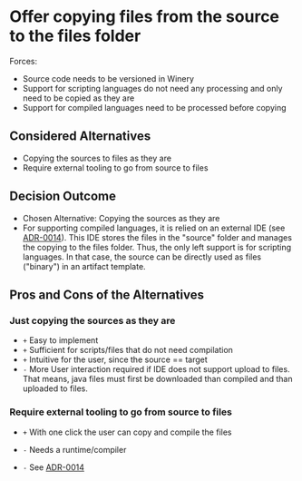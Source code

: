 # Offer copying files from the source to the files folder

Forces:

- Source code needs to be versioned in Winery
- Support for scripting languages do not need any processing and only need to be copied as they are
- Support for compiled languages need to be processed before copying

## Considered Alternatives

* Copying the sources to files as they are
* Require external tooling to go from source to files

## Decision Outcome
* Chosen Alternative: Copying the sources as they are
* For supporting compiled languages, it is relied on an external IDE (see [ADR-0014]).
  This IDE stores the files in the "source" folder and manages the copying to the files folder.
  Thus, the only left support is for scripting languages.
  In that case, the source can be directly used as files ("binary") in an artifact template.

## Pros and Cons of the Alternatives

### Just copying the sources as they are
* `+` Easy to implement
* `+` Sufficient for scripts/files that do not need compilation
* `+` Intuitive for the user, since the source == target
* `-` More User interaction required if IDE does not support upload to files. That means, java files must first be downloaded than compiled and than uploaded to files.

### Require external tooling to go from source to files
* `+` With one click the user can copy and compile the files
* `-` Needs a runtime/compiler
* `-` See [ADR-0014]

  [ADR-0014]: (0014-use-eclipse-orion-as-editor.md)
